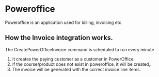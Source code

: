 # Poweroffice

Poweroffice is an application used for billing, invoicing etc.


## How the Invoice integration works.

The CreatePowerOfficeInvoice command is scheduled to run every minute


1. It creates the paying customer as a customer in PowerOffice.
2. If the course/product does not exist in poweroffice, it will be created,.
3. The invoice will be generated with the correct invoice line items.
